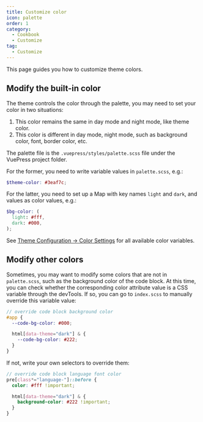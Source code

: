 ```yaml
---
title: Customize color
icon: palette
order: 1
category:
  - Cookbook
  - Customize
tag:
  - Customize
---
```


This page guides you how to customize theme colors.

<!-- more -->

## Modify the built-in color

The theme controls the color through the palette, you may need to set your color in two situations:

1. This color remains the same in day mode and night mode, like theme color.
2. This color is different in day mode, night mode, such as background color, font, border color, etc.

The palette file is the `.vuepress/styles/palette.scss` file under the VuePress project folder.

For the former, you need to write variable values in `palette.scss`, e.g.:

```scss title=".vuepress/styles/palette.scss"
$theme-color: #3eaf7c;
```

For the latter, you need to set up a Map with key names `light` and `dark`, and values as color values, e.g.:

```scss title=".vuepress/styles/palette.scss"
$bg-color: (
  light: #fff,
  dark: #000,
);
```

See [Theme Configuration → Color Settings](../../config/style.md#color-config) for all available color variables.

## Modify other colors

Sometimes, you may want to modify some colors that are not in `palette.scss`, such as the background color of the code block. At this time, you can check whether the corresponding color attribute value is a CSS variable through the devTools. If so, you can go to `index.scss` to manually override this variable value:

```scss title=".vuepress/styles/index.scss"
// override code block background color
#app {
  --code-bg-color: #000;

  html[data-theme="dark"] & {
    --code-bg-color: #222;
  }
}
```

If not, write your own selectors to override them:

```scss title=".vuepress/styles/index.scss"
// override code block language font color
pre[class*="language-"]::before {
  color: #fff !important;

  html[data-theme="dark"] & {
    background-color: #222 !important;
  }
}
```

